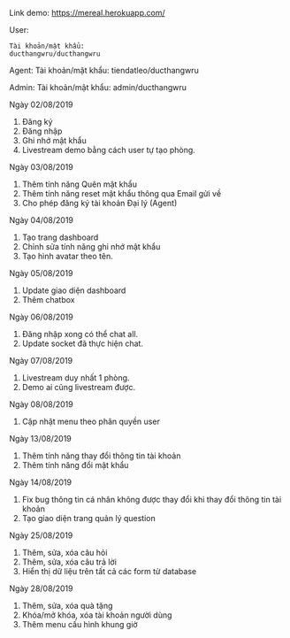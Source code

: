 Link demo: https://mereal.herokuapp.com/

User:

    Tài khoản/mật khẩu: 
    ducthangwru/ducthangwru

Agent: 
    Tài khoản/mật khẩu:
    tiendatleo/ducthangwru

Admin:
    Tài khoản/mật khẩu:
    admin/ducthangwru

Ngày 02/08/2019
1. Đăng ký
2. Đăng nhập
3. Ghi nhớ mật khẩu
4. Livestream demo bằng cách user tự tạo phòng.

Ngày 03/08/2019
1. Thêm tính năng Quên mật khẩu
2. Thêm tính năng reset mật khẩu thông qua Email gửi về
3. Cho phép đăng ký tài khoản Đại lý (Agent)

Ngày 04/08/2019
1. Tạo trang dashboard
2. Chỉnh sửa tính năng ghi nhớ mật khẩu
3. Tạo hình avatar theo tên.

Ngày 05/08/2019
1. Update giao diện dashboard
2. Thêm chatbox

Ngày 06/08/2019
1. Đăng nhập xong có thể chat all.
2. Update socket đã thực hiện chat.

Ngày 07/08/2019
1. Livestream duy nhất 1 phòng.
2. Demo ai cũng livestream được.

Ngày 08/08/2019
1. Cập nhật menu theo phân quyền user

Ngày 13/08/2019
1. Thêm tính năng thay đổi thông tin tài khoản
2. Thêm tính năng đổi mật khẩu

Ngày 14/08/2019
1. Fix bug thông tin cá nhân không được thay đổi khi thay đổi thông tin tài khoản
2. Tạo giao diện trang quản lý question

Ngày 25/08/2019
1. Thêm, sửa, xóa câu hỏi
2. Thêm, sửa, xóa câu trả lời
3. Hiển thị dữ liệu trên tất cả các form từ database

Ngày 28/08/2019
1. Thêm, sửa, xóa quà tặng
2. Khóa/mở khóa, xóa tài khoản người dùng
3. Thêm menu cấu hình khung giờ
